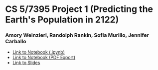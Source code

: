 # CS 5/7395 Project 1 (Predicting the Earth's Population in 2122)
### Amory Weinzierl, Randolph Rankin, Sofia Murillo, Jennifer Carballo

- [Link to Notebook (.ipynb)](https://github.com/randolph-/cs5395-project1/blob/main/CS5394_Project1_Weinzierl_Rankin_Murillo_Carballo.ipynb)
- [Link to Notebook (PDF Export)](https://github.com/randolph-/cs5395-project1/blob/main/CS5394_Project1_Weinzierl_Rankin_Murillo_Carballo.pdf)
- [Link to Slides](https://docs.google.com/presentation/d/1725bmTbelAVSbiBKTOOMvlzkylyXEA_ybjYrY1U8uic/edit?usp=sharing)

